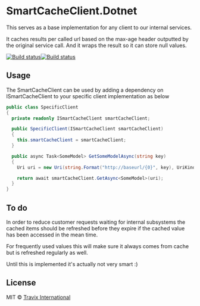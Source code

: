 # SmartCacheClient.Dotnet

This serves as a base implementation for any client to our internal services.

It caches results per called url based on the max-age header outputted by the original service call. 
And it wraps the result so it can store null values.

[![Build status](https://ci.appveyor.com/api/projects/status/b9o8fhtnwjda845m?svg=true)](https://ci.appveyor.com/project/JSalverda/smartcacheclient)[![Build status](https://img.shields.io/nuget/v/SmartCache.Client.svg)](https://www.nuget.org/packages/SmartCache.Client/)

Usage
--------------------------------

The SmartCacheClient can be used by adding a dependency on ISmartCacheClient to your specific client implementation as below

```csharp
public class SpecificClient
{
  private readonly ISmartCacheClient smartCacheClient;

  public SpecificClient(ISmartCacheClient smartCacheClient)
  {
    this.smartCacheClient = smartCacheClient;
  }

  public async Task<SomeModel> GetSomeModelAsync(string key)
  {
    Uri uri = new Uri(string.Format("http://baseurl/{0}", key), UriKind.Absolute);

    return await smartCacheClient.GetAsync<SomeModel>(uri);
  }
}
```

To do
--------------------------------

In order to reduce customer requests waiting for internal subsystems the cached items should be refreshed before they expire if the cached value has been accessed in the mean time. 

For frequently used values this will make sure it always comes from cache but is refreshed regularly as well.

Until this is implemented it's actually not very smart :)


## License

MIT © [Travix International](http://travix.com)
